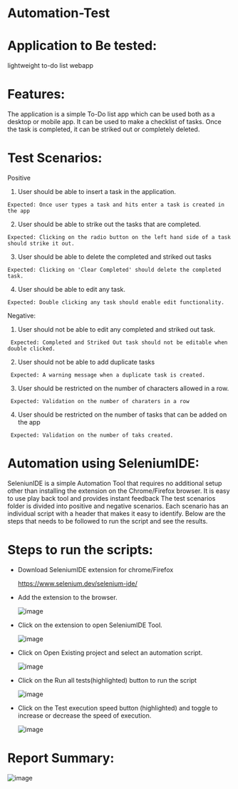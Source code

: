 # Automation-Test

# Application to Be tested:
  lightweight to-do list webapp
  
# Features:
  The application is a simple To-Do list app which can be used both as a desktop or mobile app. It can be used to make a checklist of tasks. 
  Once the task is completed, it can be striked out or completely deleted. 
  
# Test Scenarios:
  Positive
  1. User should be able to insert a task in the application.
  
    Expected: Once user types a task and hits enter a task is created in the app
  2. User should be able to strike out the tasks that are completed.


    Expected: Clicking on the radio button on the left hand side of a task should strike it out.
  3. User should be able to delete the completed and striked out tasks


    Expected: Clicking on 'Clear Completed' should delete the completed task.
  4. User should be able to edit any task.


    Expected: Double clicking any task should enable edit functionality.
    
   Negative:
   1. User should not be able to edit any completed and striked out task.


     Expected: Completed and Striked Out task should not be editable when double clicked.
   2. User should not be able to add duplicate tasks

     Expected: A warning message when a duplicate task is created.
   3. User should be restricted on the number of characters allowed in a row.
     
     Expected: Validation on the number of charaters in a row
   4. User should be restricted on the number of tasks that can be added on the app
     
     Expected: Validation on the number of taks created.
      
 # Automation using SeleniumIDE:
   SeleniunIDE is a simple Automation Tool that requires no additional setup other than installing the extension on the Chrome/Firefox browser. It is easy to use play back tool and provides instant feedback
   The test scenarios folder is divided into positive and negative scenarios. Each scenario has an individual script with a header that makes it easy to identify.
  Below are the steps that needs to be followed to run the script and see the results.
 
# Steps to run the scripts:
 * Download SeleniumIDE extension for chrome/Firefox

    https://www.selenium.dev/selenium-ide/
 * Add the extension to the browser.
  
    ![image](https://user-images.githubusercontent.com/68784921/118031423-21db3080-b384-11eb-9b10-d560dc4ab112.png)
 * Click on the extension to open SeleniumIDE Tool.
 
    ![image](https://user-images.githubusercontent.com/68784921/118031595-57801980-b384-11eb-8d66-d829800ddb0d.png)
 * Click on Open Existing project and select an automation script.

    ![image](https://user-images.githubusercontent.com/68784921/118032250-11778580-b385-11eb-9f4a-3d70860ebc89.png)
 * Click on the Run all tests(highlighted) button to run the script
 
    ![image](https://user-images.githubusercontent.com/68784921/118032554-6e733b80-b385-11eb-8ede-2ed517d20ea2.png)
 * Click on the Test execution speed button (highlighted) and toggle to increase or decrease the speed of execution.

    ![image](https://user-images.githubusercontent.com/68784921/118032797-af6b5000-b385-11eb-9c4f-ddc8d4a982dd.png)
    
  # Report Summary:
  
  ![image](https://user-images.githubusercontent.com/68784921/118033824-e130e680-b386-11eb-8b96-9e8bb7de9356.png)

